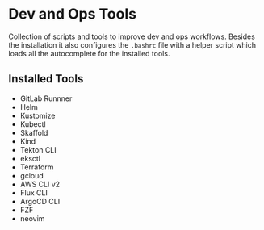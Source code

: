 # Dev and Ops Tools

Collection of scripts and tools to improve dev and ops workflows. Besides the
installation it also configures the `.bashrc` file with a helper script which
loads all the autocomplete for the installed tools.

## Installed Tools
* GitLab Runnner
* Helm
* Kustomize 
* Kubectl
* Skaffold
* Kind
* Tekton CLI
* eksctl
* Terraform
* gcloud
* AWS CLI v2
* Flux CLI
* ArgoCD CLI
* FZF
* neovim
